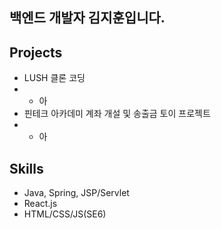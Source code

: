 
## 백엔드 개발자 김지훈입니다.<br>

## Projects <br>
- LUSH 클론 코딩  <br>
- - 아 <br>
- 핀테크 아카데미 계좌 개설 및 송출금 토이 프로젝트 <br>
- - 아 <br>

## Skills <br>
- Java, Spring, JSP/Servlet<br>
- React.js <br>
- HTML/CSS/JS(SE6) <br>
